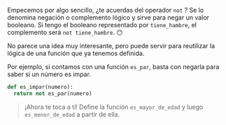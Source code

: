 Empecemos por algo sencillo, ¿te acuerdas del operador `not` ? Se lo denomina negación o complemento lógico y sirve para negar un valor booleano. Si tengo el booleano representado por `tiene_hambre`, el complemento será `not tiene_hambre`. :no_mouth:

No parece una idea muy interesante, pero puede servir para reutilizar la lógica de una función que ya tenemos definida.

Por ejemplo, si contamos con una función `es_par`, basta con negarla para saber si un número es impar.

```python
def es_impar(numero):
  return not es_par(numero)

```

> ¡Ahora te toca a tí! Define la función `es_mayor_de_edad` y luego `es_menor_de_edad` a partir de ella.
